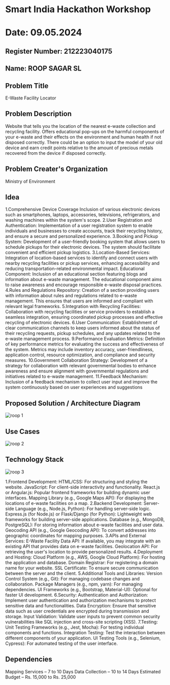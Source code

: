# Smart India Hackathon Workshop
# Date: 09.05.2024
## Register Number: 212223040175
## Name: ROOP SAGAR SL
## Problem Title
E-Waste Facility Locator
## Problem Description
Website that tells you the location of the nearest e-waste collection and recycling facility. Offers educational pop-ups on the harmful components of your e-waste and their effects on the environment and human health if not disposed correctly. There could be an option to input the model of your old device and earn credit points relative to the amount of precious metals recovered from the device if disposed correctly.
## Problem Creater's Organization
Ministry of Environment

## Idea

1.Comprehensive Device Coverage Inclusion of various electronic devices such as smartphones, laptops, accessories, televisions, refrigerators, and washing machines within the system's scope.
2.User Registration and Authentication: Implementation of a user registration system to enable individuals and businesses to create accounts, track their recycling history, and ensure a secure and personalized experience. 3.Booking and Pickup System: Development of a user-friendly booking system that allows users to schedule pickups for their electronic devices. The system should facilitate convenient and efficient pickup logistics.
3.Location-Based Services: Integration of location-based services to identify and connect users with nearby recycling facilities or pickup services, enhancing accessibility and reducing transportation-related environmental impact. Educational Component: Inclusion of an educational section featuring blogs and information about e-waste management. The educational component aims to raise awareness and encourage responsible e-waste disposal practices.
4.Rules and Regulations Repository: Creation of a section providing users with information about rules and regulations related to e-waste management. This ensures that users are informed and compliant with relevant legal frameworks.
5.Integration with Recycling Facilities: Collaboration with recycling facilities or service providers to establish a seamless integration, ensuring coordinated pickup processes and effective recycling of electronic devices.
6.User Communication: Establishment of clear communication channels to keep users informed about the status of their recycling requests, pickup schedules, and any updates related to the e-waste management process. 9.Performance Evaluation Metrics: Definition of key performance metrics for evaluating the success and effectiveness of the system. Metrics may include inventory accuracy, user-friendliness, application control, resource optimization, and compliance and security measures. 10.Government Collaboration Strategy: Development of a strategy for collaboration with relevant governmental bodies to enhance awareness and ensure alignment with governmental regulations and initiatives related to e-waste management. 11.Feedback Mechanism: Inclusion of a feedback mechanism to collect user input and improve the system continuously based on user experiences and suggestions

## Proposed Solution / Architecture Diagram

![roop 1](https://github.com/Roopsagar23001830/SIHPS/assets/145972515/b75446ff-a977-4cb5-8021-06310e08e8a5)

## Use Cases

![roop 2](https://github.com/Roopsagar23001830/SIHPS/assets/145972515/71c06e03-7976-4e83-a4fb-878fb1d2d373)

## Technology Stack

![roop 3](https://github.com/Roopsagar23001830/SIHPS/assets/145972515/f7253b0f-6b46-46a4-b52a-e21db45160f9)

1.Frontend Development: HTML/CSS: For structuring and styling the website. JavaScript: For client-side interactivity and functionality. React.js or Angular.js: Popular frontend frameworks for building dynamic user interfaces. Mapping Library (e.g., Google Maps API): For displaying the locations of e-waste facilities on a map. 2.Backend Development: Server-side Language (e.g., Node.js, Python): For handling server-side logic. Express.js (for Node.js) or Flask/Django (for Python): Lightweight web frameworks for building server-side applications. Database (e.g., MongoDB, PostgreSQL): For storing information about e-waste facilities and user data. Geocoding API (e.g., Google Geocoding API): To convert addresses into geographic coordinates for mapping purposes. 3.APIs and External Services: E-Waste Facility Data API: If available, you may integrate with an existing API that provides data on e-waste facilities. Geolocation API: For retrieving the user's location to provide personalized results. 4.Deployment and Hosting: Cloud Platform (e.g., AWS, Google Cloud Platform): For hosting the application and database. Domain Registrar: For registering a domain name for your website. SSL Certificate: To ensure secure communication between the server and the client. 5.Additional Tools and Libraries: Version Control System (e.g., Git): For managing codebase changes and collaboration. Package Managers (e.g., npm, yarn): For managing dependencies. UI Frameworks (e.g., Bootstrap, Material-UI): Optional for faster UI development. 6.Security: Authentication and Authorization: Implement user authentication and authorization mechanisms to protect sensitive data and functionalities. Data Encryption: Ensure that sensitive data such as user credentials are encrypted during transmission and storage. Input Validation: Validate user inputs to prevent common security vulnerabilities like SQL injection and cross-site scripting (XSS). 7.Testing: Unit Testing Frameworks (e.g., Jest, Mocha): For testing individual components and functions. Integration Testing: Test the interaction between different components of your application. UI Testing Tools (e.g., Selenium, Cypress): For automated testing of the user interface.

## Dependencies

Mapping Services – 7 to 10 Days Data Collection – 10 to 14 Days Estimated Budget – Rs. 15,000 to Rs. 25,000
